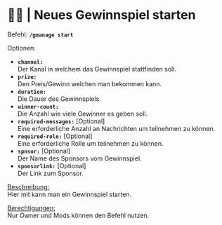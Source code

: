# 🎁🚀 | Neues Gewinnspiel starten

Befehl: **`/gmanage start`**

Optionen:
- **`channel:`**  
 Der Kanal in welchem das Gewinnspiel stattfinden soll.
- **`prize:`**  
  Den Preis/Gewinn welchen man bekommen kann.
- **`duration:`**  
  Die Dauer des Gewinnspiels.
- **`winner-count:`**  
  Die Anzahl wie viele Gewinner es geben soll.
- **`required-messages:`** [Optional]  
  Eine erforderliche Anzahl an Nachrichten um teilnehmen zu können.
- **`required-role:`** [Optional]  
  Eine erforderliche Rolle um teilnehmen zu können.
- **`spnsor:`** [Optional]  
  Der Name des Sponsors vom Gewinnspiel.
- **`sponsorlink:`** [Optional]  
  Der Link zum Sponsor.

<u>Beschreibung:</u>  
 Hier mit kann man ein Gewinnspiel starten.

<u>Berechtigungen:</u>  
  Nur Owner und Mods können den Befehl nutzen.